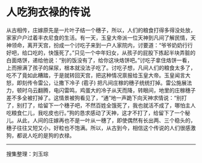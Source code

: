 # 人吃狗衣禄的传说

从古相传，庄嫁原先是一片叶子结一个穗子，所以，人们的粮食打得多得没处放，家家户户过着丰衣尼食的生活。有一天，玉皇大帝派一位天神到凡间了解民情，天神领命，离开天宫，扮成一个讨吃子来到一户人家院内，讨要道：“爷爷奶奶行行好吧，给口吃的，快饿死了。”只见一个中年妇女，从孩子的屁股下拣起半块弄脏的白面烙饼，递给他说：“别的饭没有了，给你这块烙饼吧。”讨吃子拿住烙饼一看，上而擦满了孩子的屎尿，根本就没法子吃了。讨吃子想，凡间人们的粮食太多了，吃不了竟如此糟踏，于是就转回天宫，把这种情况禀报给玉皇大帝。玉皇闻言大怒，即刻传令雷公，让撒下冷子 (雹子) 把凡间庄稼的穗子统统打掉。雷公施展法力，顿时乌云翻腾，电闪雷鸣，鸡蛋大的冷子从天而降，转眼间，地里的庄稼穗子差不多全被打掉了。这情景被狗看见了，“通”地一声跪下向天神求情说：“别打了，别打了，给留下一个穗子吧，不然百姓全饿死了，我也就活不成了，哪怕主人吃粮食仁儿，我吃皮也行。”狗的恳求感动了天神，这才不打了，给留下了一个秘儿。从此，人间的庄嫁再也不是一叶从一穗了，即使偶然有长出两、三个稳头的，穗子往往又短又小，好粒也不饱满。所以，从古到今，相信这个传说的人们很感激狗，都说人吃的是狗的衣禄。

---

搜集整理：刘玉琮
